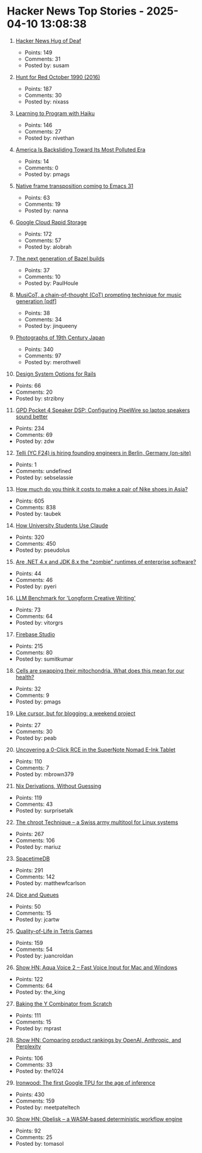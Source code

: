 # Hacker News Top Stories - 2025-04-10 13:08:38

1. [Hacker News Hug of Deaf](https://susam.net/hn-bell.html)
   - Points: 149
   - Comments: 31
   - Posted by: susam

2. [Hunt for Red October 1990 (2016)](http://www.modelshipsinthecinema.com/2016/12/hunt-for-red-october-1990.html)
   - Points: 187
   - Comments: 30
   - Posted by: nixass

3. [Learning to Program with Haiku](https://www.haiku-os.org/development/learning_to_program_with_haiku)
   - Points: 146
   - Comments: 27
   - Posted by: nivethan

4. [America Is Backsliding Toward Its Most Polluted Era](https://www.theatlantic.com/health/archive/2025/04/air-pollution-trump-administration/682361/)
   - Points: 14
   - Comments: 0
   - Posted by: pmags

5. [Native frame transposition coming to Emacs 31](https://p.bauherren.ovh/blog/tech/new_window_cmds)
   - Points: 63
   - Comments: 19
   - Posted by: nanna

6. [Google Cloud Rapid Storage](https://cloud.google.com/blog/products/compute/whats-new-with-ai-hypercomputer)
   - Points: 172
   - Comments: 57
   - Posted by: alobrah

7. [The next generation of Bazel builds](https://blogsystem5.substack.com/p/bazel-next-generation)
   - Points: 37
   - Comments: 10
   - Posted by: PaulHoule

8. [MusiCoT, a chain-of-thought (CoT) prompting technique for music generation [pdf]](https://musicot.github.io/MusiCoT_paper.pdf)
   - Points: 38
   - Comments: 34
   - Posted by: jinqueeny

9. [Photographs of 19th Century Japan](https://cosmographia.substack.com/p/photographs-of-old-japan)
   - Points: 340
   - Comments: 97
   - Posted by: merothwell

10. [Design System Options for Rails](https://businessclasskit.com/blog/design-system-options-for-rails)
   - Points: 66
   - Comments: 20
   - Posted by: strzibny

11. [GPD Pocket 4 Speaker DSP: Configuring PipeWire so laptop speakers sound better](https://kittenlabs.de/blog/2025/04/06/gpd-pocket-4-speaker-dsp/)
   - Points: 234
   - Comments: 69
   - Posted by: zdw

12. [Telli (YC F24) is hiring founding engineers in Berlin, Germany (on-site)](http://hi.telli.com/eng)
   - Points: 1
   - Comments: undefined
   - Posted by: sebselassie

13. [How much do you think it costs to make a pair of Nike shoes in Asia?](https://twitter.com/dieworkwear/status/1909741170953273353)
   - Points: 605
   - Comments: 838
   - Posted by: taubek

14. [How University Students Use Claude](https://www.anthropic.com/news/anthropic-education-report-how-university-students-use-claude)
   - Points: 320
   - Comments: 450
   - Posted by: pseudolus

15. [Are .NET 4.x and JDK 8.x the "zombie" runtimes of enterprise software?](undefined)
   - Points: 44
   - Comments: 46
   - Posted by: pyeri

16. [LLM Benchmark for 'Longform Creative Writing'](https://eqbench.com/creative_writing_longform.html)
   - Points: 73
   - Comments: 64
   - Posted by: vitorgrs

17. [Firebase Studio](https://firebase.studio)
   - Points: 215
   - Comments: 80
   - Posted by: sumitkumar

18. [Cells are swapping their mitochondria. What does this mean for our health?](https://www.nature.com/articles/d41586-025-01064-5)
   - Points: 32
   - Comments: 9
   - Posted by: pmags

19. [Like cursor, but for blogging: a weekend project](https://www.maximepeabody.com/blog/ai-tools-for-writing-blog-posts)
   - Points: 27
   - Comments: 30
   - Posted by: peab

20. [Uncovering a 0-Click RCE in the SuperNote Nomad E-Ink Tablet](https://www.prizmlabs.io/post/remote-rootkits-uncovering-a-0-click-rce-in-the-supernote-nomad-e-ink-tablet)
   - Points: 110
   - Comments: 7
   - Posted by: mbrown379

21. [Nix Derivations, Without Guessing](https://bernsteinbear.com/blog/nix-by-hand/)
   - Points: 119
   - Comments: 43
   - Posted by: surprisetalk

22. [The chroot Technique – a Swiss army multitool for Linux systems](https://livesys.se/posts/the-chroot-technique/)
   - Points: 267
   - Comments: 106
   - Posted by: mariuz

23. [SpacetimeDB](https://spacetimedb.com/)
   - Points: 291
   - Comments: 142
   - Posted by: matthewfcarlson

24. [Dice and Queues](https://justincartwright.com/2025/02/25/dice-and-queues.html)
   - Points: 50
   - Comments: 15
   - Posted by: jcartw

25. [Quality-of-Life in Tetris Games](https://jcarlosroldan.com/post/355)
   - Points: 159
   - Comments: 54
   - Posted by: juancroldan

26. [Show HN: Aqua Voice 2 – Fast Voice Input for Mac and Windows](https://withaqua.com)
   - Points: 122
   - Comments: 64
   - Posted by: the_king

27. [Baking the Y Combinator from Scratch](https://the-nerve-blog.ghost.io/baking-the-y-combinator-from-scratch-part-1/)
   - Points: 111
   - Comments: 15
   - Posted by: mprast

28. [Show HN: Comparing product rankings by OpenAI, Anthropic, and Perplexity](https://productrank.ai/)
   - Points: 106
   - Comments: 33
   - Posted by: the1024

29. [Ironwood: The first Google TPU for the age of inference](https://blog.google/products/google-cloud/ironwood-tpu-age-of-inference/)
   - Points: 430
   - Comments: 159
   - Posted by: meetpateltech

30. [Show HN: Obelisk – a WASM-based deterministic workflow engine](https://obeli.sk/)
   - Points: 92
   - Comments: 25
   - Posted by: tomasol

